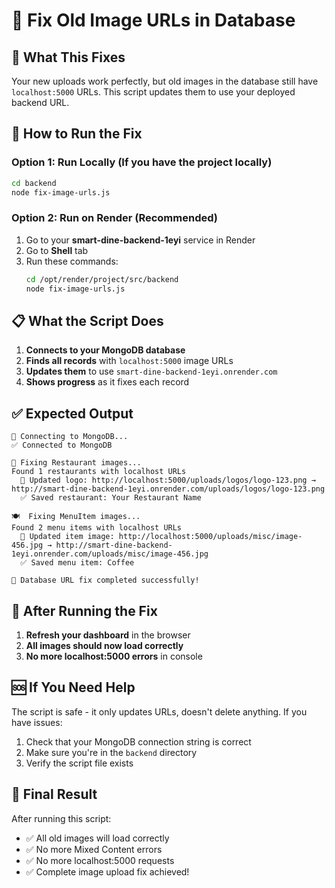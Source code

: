# 🔧 Fix Old Image URLs in Database

## 🎯 **What This Fixes**

Your new uploads work perfectly, but old images in the database still have `localhost:5000` URLs. This script updates them to use your deployed backend URL.

## 🚀 **How to Run the Fix**

### **Option 1: Run Locally (If you have the project locally)**
```bash
cd backend
node fix-image-urls.js
```

### **Option 2: Run on Render (Recommended)**
1. Go to your **smart-dine-backend-1eyi** service in Render
2. Go to **Shell** tab
3. Run these commands:
   ```bash
   cd /opt/render/project/src/backend
   node fix-image-urls.js
   ```

## 📋 **What the Script Does**

1. **Connects to your MongoDB database**
2. **Finds all records** with `localhost:5000` image URLs
3. **Updates them** to use `smart-dine-backend-1eyi.onrender.com`
4. **Shows progress** as it fixes each record

## ✅ **Expected Output**

```
🔗 Connecting to MongoDB...
✅ Connected to MongoDB

🏪 Fixing Restaurant images...
Found 1 restaurants with localhost URLs
  📸 Updated logo: http://localhost:5000/uploads/logos/logo-123.png → http://smart-dine-backend-1eyi.onrender.com/uploads/logos/logo-123.png
  ✅ Saved restaurant: Your Restaurant Name

🍽️  Fixing MenuItem images...
Found 2 menu items with localhost URLs
  📸 Updated item image: http://localhost:5000/uploads/misc/image-456.jpg → http://smart-dine-backend-1eyi.onrender.com/uploads/misc/image-456.jpg
  ✅ Saved menu item: Coffee

🎉 Database URL fix completed successfully!
```

## 🧪 **After Running the Fix**

1. **Refresh your dashboard** in the browser
2. **All images should now load correctly**
3. **No more localhost:5000 errors** in console

## 🆘 **If You Need Help**

The script is safe - it only updates URLs, doesn't delete anything. If you have issues:

1. Check that your MongoDB connection string is correct
2. Make sure you're in the `backend` directory
3. Verify the script file exists

## 🎉 **Final Result**

After running this script:
- ✅ All old images will load correctly
- ✅ No more Mixed Content errors
- ✅ No more localhost:5000 requests
- ✅ Complete image upload fix achieved!